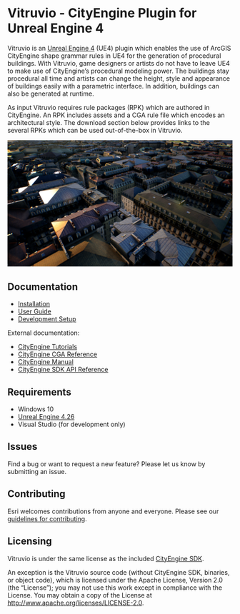 # Vitruvio - CityEngine Plugin for Unreal Engine 4

Vitruvio is an [Unreal Engine 4](https://www.unrealengine.com/) (UE4) plugin which enables the use of ArcGIS CityEngine shape grammar rules in UE4 for the generation of procedural buildings. With Vitruvio, game designers or artists do not have to leave UE4 to make use of CityEngine’s procedural modeling power. The buildings stay procedural all time and artists can change the height, style and appearance of buildings easily with a parametric interface. In addition, buildings can also be generated at runtime.

As input Vitruvio requires rule packages (RPK) which are authored in CityEngine. An RPK includes assets and a CGA rule file which encodes an architectural style. The download section below provides links to the several RPKs which can be used out-of-the-box in Vitruvio.

![City generated using Vitruvio](doc/img/vitruvio_paris.jpg)

## Documentation

* [Installation](doc/installation.md)
* [User Guide](doc/usage.md)
* [Development Setup](doc/setup.md)

External documentation:
* [CityEngine Tutorials](https://doc.arcgis.com/en/cityengine/latest/tutorials/introduction-to-the-cityengine-tutorials.htm)
* [CityEngine CGA Reference](https://doc.arcgis.com/en/cityengine/latest/cga/cityengine-cga-introduction.htm)
* [CityEngine Manual](https://doc.arcgis.com/en/cityengine/latest/help/cityengine-help-intro.htm)
* [CityEngine SDK API Reference](https://esri.github.io/cityengine-sdk/html/index.html)

## Requirements

* Windows 10
* [Unreal Engine 4.26](https://www.unrealengine.com/en-US/download)
* Visual Studio (for development only)

## Issues

Find a bug or want to request a new feature?  Please let us know by submitting an issue.

## Contributing

Esri welcomes contributions from anyone and everyone. Please see our [guidelines for contributing](https://github.com/esri/contributing).


## Licensing

Vitruvio is under the same license as the included [CityEngine SDK](https://github.com/Esri/esri-cityengine-sdk#licensing).

An exception is the Vitruvio source code (without CityEngine SDK, binaries, or object code), which is licensed under the Apache License, Version 2.0 (the “License”); you may not use this work except in compliance with the License. You may obtain a copy of the License at http://www.apache.org/licenses/LICENSE-2.0.
